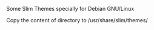 Some Slim Themes specially for Debian GNU/Linux

Copy the content of directory to /usr/share/slim/themes/ 

